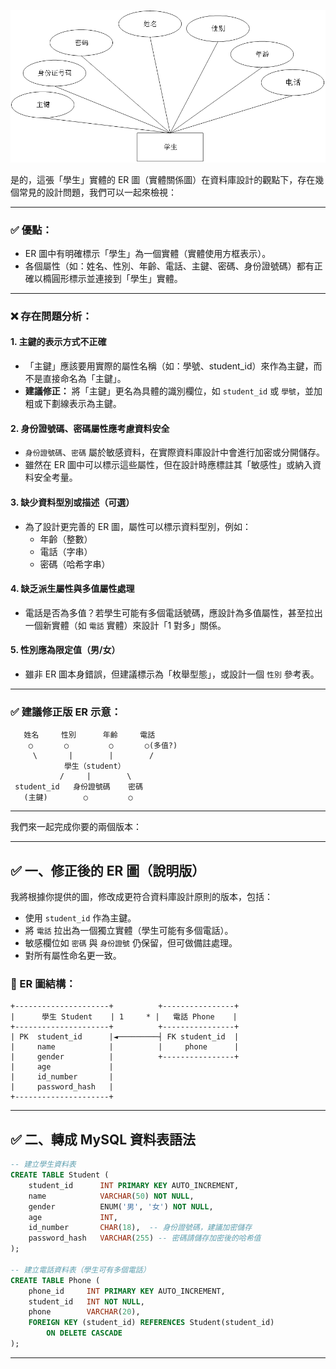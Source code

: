 ![ER](https://github.com/jumbokh/dbms-class/blob/main/images/ER-1.png)

是的，這張「學生」實體的 ER 圖（實體關係圖）在資料庫設計的觀點下，存在幾個常見的設計問題，我們可以一起來檢視：

---

### ✅ 優點：
- ER 圖中有明確標示「學生」為一個實體（實體使用方框表示）。
- 各個屬性（如：姓名、性別、年齡、電話、主鍵、密碼、身份證號碼）都有正確以橢圓形標示並連接到「學生」實體。

---

### ❌ 存在問題分析：

#### 1. **主鍵的表示方式不正確**
- 「主鍵」應該要用實際的屬性名稱（如：學號、student_id）來作為主鍵，而不是直接命名為「主鍵」。
- **建議修正：** 將「主鍵」更名為具體的識別欄位，如 `student_id` 或 `學號`，並加粗或下劃線表示為主鍵。

#### 2. **身份證號碼、密碼屬性應考慮資料安全**
- `身份證號碼`、`密碼` 屬於敏感資料，在實際資料庫設計中會進行加密或分開儲存。
- 雖然在 ER 圖中可以標示這些屬性，但在設計時應標註其「敏感性」或納入資料安全考量。

#### 3. **缺少資料型別或描述（可選）**
- 為了設計更完善的 ER 圖，屬性可以標示資料型別，例如：
  - 年齡（整數）
  - 電話（字串）
  - 密碼（哈希字串）

#### 4. **缺乏派生屬性與多值屬性處理**
- 電話是否為多值？若學生可能有多個電話號碼，應設計為多值屬性，甚至拉出一個新實體（如 `電話` 實體）來設計「1 對多」關係。

#### 5. **性別應為限定值（男/女）**
- 雖非 ER 圖本身錯誤，但建議標示為「枚舉型態」，或設計一個 `性別` 參考表。

---

### ✅ 建議修正版 ER 示意：

```
   姓名     性別      年齡     電話
    ○       ○         ○       ○(多值?)   
     \       |        |        /
            學生（student）      
           /     |        \    
 student_id   身份證號碼    密碼
   (主鍵)        ○         ○
```

---

我們來一起完成你要的兩個版本：

---

## ✅ 一、修正後的 ER 圖（說明版）

我將根據你提供的圖，修改成更符合資料庫設計原則的版本，包括：

- 使用 `student_id` 作為主鍵。
- 將 `電話` 拉出為一個獨立實體（學生可能有多個電話）。
- 敏感欄位如 `密碼` 與 `身份證號` 仍保留，但可做備註處理。
- 對所有屬性命名更一致。

### 🔧 ER 圖結構：

```
+---------------------+          +----------------+
|      學生 Student    | 1     * |   電話 Phone    |
+---------------------+          +----------------+
| PK  student_id      |◄─────────┤ FK student_id  |
|     name            |          |     phone      |
|     gender          |          +----------------+
|     age             |
|     id_number       |
|     password_hash   |
+---------------------+
```

---

## ✅ 二、轉成 MySQL 資料表語法

```sql
-- 建立學生資料表
CREATE TABLE Student (
    student_id      INT PRIMARY KEY AUTO_INCREMENT,
    name            VARCHAR(50) NOT NULL,
    gender          ENUM('男', '女') NOT NULL,
    age             INT,
    id_number       CHAR(18),  -- 身份證號碼，建議加密儲存
    password_hash   VARCHAR(255) -- 密碼請儲存加密後的哈希值
);

-- 建立電話資料表（學生可有多個電話）
CREATE TABLE Phone (
    phone_id     INT PRIMARY KEY AUTO_INCREMENT,
    student_id   INT NOT NULL,
    phone        VARCHAR(20),
    FOREIGN KEY (student_id) REFERENCES Student(student_id)
        ON DELETE CASCADE
);
```

---

